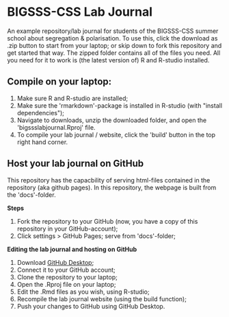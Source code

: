 # BIGSSS-CSS Lab Journal
An example repository/lab journal for students of the BIGSSS-CSS summer school about segregation & polarisation.
To use this, click the download as .zip button to start from your laptop; or skip down to fork this repository and get started that way.
The zipped folder contains all of the files you need. All you need for it to work is (the latest version of) R and R-studio installed. 


## Compile on your laptop:

1. Make sure R and R-studio are installed;
2. Make sure the 'rmarkdown'-package is installed in R-studio (with "install dependencies");
3. Navigate to downloads, unzip the downloaded folder, and open the 'bigssslabjournal.Rproj' file.
4. To compile your lab journal / website, click the 'build' button in the top right hand corner. 

## Host your lab journal on GitHub
This repository has the capacbility of serving html-files contained in the repository (aka github pages).
In this repository, the webpage is built from the 'docs'-folder.

**Steps**

1. Fork the repository to your GitHub (now, you have a copy of this repository in your GitHub-account);
2. Click settings > GitHub Pages; serve from 'docs'-folder;

**Editing the lab journal and hosting on GitHub**

1. Download [GitHub Desktop](https://desktop.github.com); 
2. Connect it to your GitHub account;
3. Clone the repository to your laptop;
4. Open the .Rproj file on your laptop;
5. Edit the .Rmd files as you wish, using R-studio;
6. Recompile the lab journal website (using the build function);
7. Push your changes to GitHub using GitHub Desktop.
